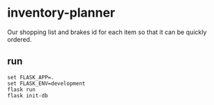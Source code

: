 # inventory-planner
Our shopping list and brakes id for each item so that it can be quickly ordered.

## run
```
set FLASK_APP=.
set FLASK_ENV=development
flask run
flask init-db
```